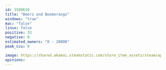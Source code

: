 ```yaml
---
id: 1588610
title: "Beers and Boomerangs"
windows: "true"
mac: "false"
linux: false
positive: 33
negative: 0
estimated_owners: "0 - 20000"
peak_ccu: 0

image: https://shared.akamai.steamstatic.com/store_item_assets/steam/apps/1588610/header.jpg?t=1728565873
opinions:
---
```

